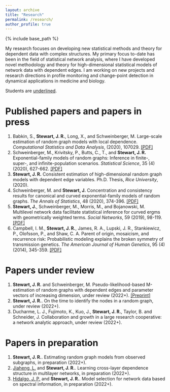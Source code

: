 ```yaml
--- 
layout: archive
title: "Research"
permalink: /research/
author_profile: true
---
```


{% include base_path %}


My research focuses on developing new statistical methods and theory 
for dependent data with complex structures. 
My primary focus to-date has been in the field of statistical network analysis, 
where I have developed novel methodology and theory for high-dimensional statistical models of network data 
with dependent edges.
I am working on new projects and research directions 
in profile monitoring and change-point detection in dynamical applications in medicine and biology.  

Students are <u>underlined</u>.

Published papers and papers in press
======
<ol>
<li>
Babkin, S., <b> Stewart, J. R.</b>, Long, X., and Schweinberger, M.
Large-scale estimation of random graph models with local dependence.
<i>Computational Statistics and Data Analysis</i>, (2020), 107029.
<a href="https://jrstew.github.io/files/csda.pdf">[PDF]</a>
</li>
<li>
Schweinberger, M., Krivitsky, P., Butts, C., T., and <b>Stewart, J. R.</b>
Exponential-family models of random graphs: Inference in finite-, super-, and infinite-population scenarios.
<i>Statistical Science</i>, 35 (4) (2020), 627-662.
<a href="https://jrstew.github.io/files/stat_science.pdf">[PDF]</a>
</li>
<li>
<b>Stewart, J. R.</b>
Consistent estimation of high-dimensional random graph models with dependent edge variables.
Ph.D. Thesis,
<i>Rice University</i>,
(2020).
</li>
<li>
Schweinberger, M. and <b>Stewart, J.</b>
Concentration and consistency results for canonical and curved exponential-family models of random graphs.
<i>The Annals of Statistics</i>, 48 (2020), 374-396.
<a href="https://jrstew.github.io/files/aos.pdf">[PDF]</a>
</li>
<li>
<b>Stewart, J.</b>, Schweinberger, M., Morris, M., and Bojanowski, M.
Multilevel network data facilitate statistical inference for curved ergms with geometrically weighted terms.
<i>Social Networks</i>, 59 (2019), 98-119.
<a href="https://jrstew.github.io/files/social_networks.pdf">[PDF]</a>
</li>
<li>
Campbell, I. M., <b>Stewart, J. R.</b>, James, R. A., Lupski, J. R., Stankiewicz, P., Olofsson, P., and Shaw, C. A.
Parent of origin, mosaicism, and recurrence risk: Probabilistic modeling explains the broken symmetry of transmission genetics.
<i>The American Journal of Human Genetics</i>, 95 (4) (2014), 345-359.
<a href="https://jrstew.github.io/files/ajhg.pdf">[PDF]</a>
</li>
</ol>


Papers under review
===========
<ol>
<li>
<b>Stewart, J. R.</b> and Schweinberger, M.
Pseudo-likelihood-based M-estimation of random graphs with dependent edges and parameter vectors of increasing dimension,
under review (2022+). <a href="https://jrstew.github.io/files/pl.pdf">[Preprint]</a>
</li>
<li>
<b>Stewart, J. R.</b>. 
On the time to identify the nodes in a random graph, 
under review (2022+). 
</li>
<li>
Ducharme, L. J., Fujimoto, K., Kuo, J., <b>Stewart, J. R.</b>, Taylor, B. and Schneider, J.
Collaboration and growth in a large research cooperative: a network analytic approach, 
under review (2022+). 
</li>
</ol>


Papers in preparation 
========
<ol> 
<li>
<b>Stewart, J. R.</b>.
Estimating random graph models from observed subgraphs, 
in preparation (2022+).
</li>
<li>
<u>Jiaheng, L.</u> and <b>Stewart, J. R.</b>.
Learning cross-layer dependence structure in multilayer networks,
in preparation (2022+). 
</li>
<li>
<u>Hidalgo, J. P.</u> and <b>Stewart, J. R.</b>. 
Model selection for network data based on spectral information,
in preparation (2022+). 
</li>
</ol>
  






